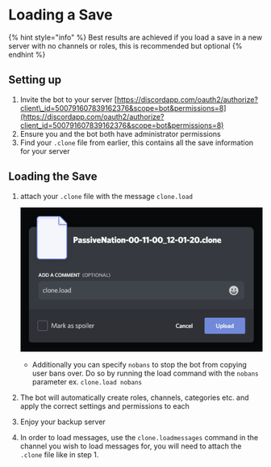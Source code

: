 # Loading a Save

{% hint style="info" %}
Best results are achieved if you load a save in a new server with no channels or roles, this is recommended but optional
{% endhint %}

## Setting up

1. Invite the bot to your server [https://discordapp.com/oauth2/authorize?client\_id=500791607839162376&scope=bot&permissions=8](https://discordapp.com/oauth2/authorize?client_id=500791607839162376&scope=bot&permissions=8)
2. Ensure you and the bot both have administrator permissions
3. Find your `.clone` file from earlier, this contains all the save information for your server

## Loading the Save

1. attach your `.clone` file with the message `clone.load`

   ![](.gitbook/assets/image.png)  
   - Additionally you can specify `nobans` to stop the bot from copying user bans over. Do so by running the load command with the `nobans` parameter ex. `clone.load nobans` 

2. The bot will automatically create roles, channels, categories etc. and apply the correct settings and permissions to each
3. Enjoy your backup server
4. In order to load messages, use the `clone.loadmessages` command in the channel you wish to load messages for, you will need to attach the `.clone` file like in step 1.

